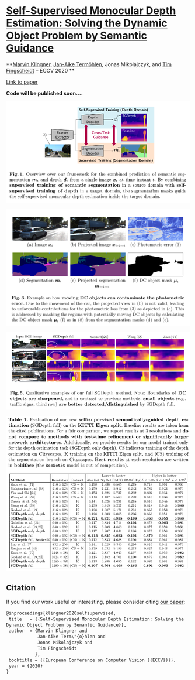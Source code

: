 # [Self-Supervised Monocular Depth Estimation: Solving the Dynamic Object Problem by Semantic Guidance](https://arxiv.org/abs/2008.01484)

**[Marvin Klingner](https://www.tu-braunschweig.de/en/ifn/institute/team/sv/klingner), [Jan-Aike Termöhlen](https://www.tu-braunschweig.de/en/ifn/institute/team/sv/termoehlen), Jonas Mikolajczyk, and [Tim Fingscheidt](https://www.tu-braunschweig.de/en/ifn/institute/team/sv/fingscheidt) – ECCV 2020 **


[Link to paper](https://arxiv.org/abs/2007.06936)  


**Code will be published soon....**

<p align="center">
  <img src="imgs/intro.png" width="600" />
</p>

<p align="center">
  <img src="imgs/masking.png" width="600" />
</p>

<p align="center">
  <img src="imgs/qualitative.png" width="600" />
</p>

<p align="center">
  <img src="imgs/quantitative.png" width="600" />
</p>

## Citation

If you find our work useful or interesting, please consider citing [our paper](https://arxiv.org/abs/2007.06936):

```
@inproceedings{klingner2020selfsupervised,
 title   = {{Self-Supervised Monocular Depth Estimation: Solving the Dynamic Object Problem by Semantic Guidance}},
 author  = {Marvin Klingner and
            Jan-Aike Term\"{o}hlen and
            Jonas Mikolajczyk and
            Tim Fingscheidt
           },
 booktitle = {{European Conference on Computer Vision ({ECCV})}},
 year = {2020}
}
```
